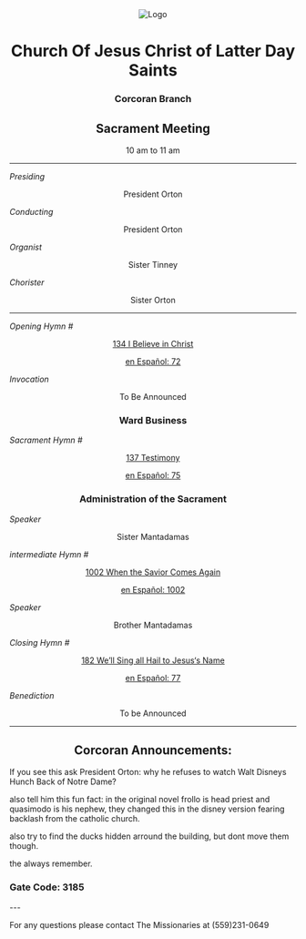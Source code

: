 <div align="center">
  <img src="https://www.churchofjesuschrist.org/imgs/b80224f1f0f711ed8699eeeeac1eaba9211bcc6b/full/%21640%2C/0/default" alt="Logo">
</div>

<!---
--->
<div align="center">
  <h1>Church Of Jesus Christ of Latter Day Saints</h1>  
  <h3>Corcoran Branch</h3>  
  <h2>Sacrament Meeting</h2>  
  10 am to 11 am
</div>

---

*Presiding*  
<div align="center">President Orton</div>

*Conducting*  
<div align="center">President Orton</div>

*Organist*  
<div align="center">Sister Tinney</div>

*Chorister*  
<div align="center">Sister Orton</div>

---

*Opening Hymn #*  
<div align="center">
  <a href="https://www.churchofjesuschrist.org/study/manual/hymns/i-believe-in-christ?lang=eng">134 I Believe in Christ   </a>
  
   <a href="https://www.churchofjesuschrist.org/study/manual/hymns/i-believe-in-christ?lang=spa">en Español: 72 </a>

</div>

*Invocation*  
<div align="center">To Be Announced</div>

<div align="center">
  <h3>Ward Business</h3>
</div>

*Sacrament Hymn #*  
<div align="center">
  <a href="https://www.churchofjesuschrist.org/study/manual/hymns/testimony?lang=eng"> 137 Testimony </a>

<a href="https://www.churchofjesuschrist.org/study/manual/hymns/testimony?lang=spa">en Español: 75</a>
</div>

<div align="center">
  <h3>Administration of the Sacrament</h3>
</div>




*Speaker*
<div align="center">Sister Mantadamas
</div>

<!---
--->
*intermediate Hymn #*  

<div align="center">
  <a href="https://www.churchofjesuschrist.org/study/music/hymns-for-home-and-church/when-the-savior-comes-again?lang=eng">1002 When the Savior Comes Again</a>
  
  <a href="https://www.churchofjesuschrist.org/study/music/hymns-for-home-and-church/when-the-savior-comes-again?lang=spa">en Español: 1002</a>
</div>


*Speaker*  

<div align="center"> Brother Mantadamas
</div>



*Closing Hymn #*  

<div align="center">
  <a href="https://www.churchofjesuschrist.org/study/manual/hymns/well-sing-all-hail-to-jesus-name?lang=eng">182 We’ll Sing all Hail to Jesus‘s Name</a>
  
  <a href="https://www.churchofjesuschrist.org/study/manual/hymns/well-sing-all-hail-to-jesus-name?lang=spa"> en Español: 77</a>
</div>


*Benediction*  
<div align="center">To be Announced</div>

---

<div align="center">
  <h2>Corcoran Announcements:</h2>
</div>

If you see this ask President Orton: why he refuses to watch Walt Disneys Hunch Back of Notre Dame?

also tell him this fun fact: in the original novel frollo is head priest and quasimodo is his nephew, they changed this in the disney version fearing backlash from the catholic church.

also try to find the ducks hidden arround the building, but dont move them though.

the always remember.

<h3> Gate Code: 3185</h3>
---

For any questions please contact The Missionaries at (559)231-0649
